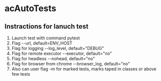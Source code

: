 # acAutoTests



## Instractions for lanuch test

1. Launch test with command pytest
2. Flag --url, default=ENV_HOST
3. Flag for logging --log_level, default="DEBUG"
4. Flag for remote executor --executor, default="no"
5. Flag for headless --nohead, default="no"
6. Flag for browser from chrome --browser_log, default="no"
7. Also can user flag -m for marked tests, marks taped in classes or above few tests
